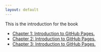 ```yaml
---
layout: default
---
```


This is the introduction for the book

- [Chapter 1: Introduction to GitHub Pages.](article1.html)
- [Chapter 2: Introduction to GitHub Pages.](article2.html)
- [Chapter 3: Introduction to GitHub Pages.](article3.html)
